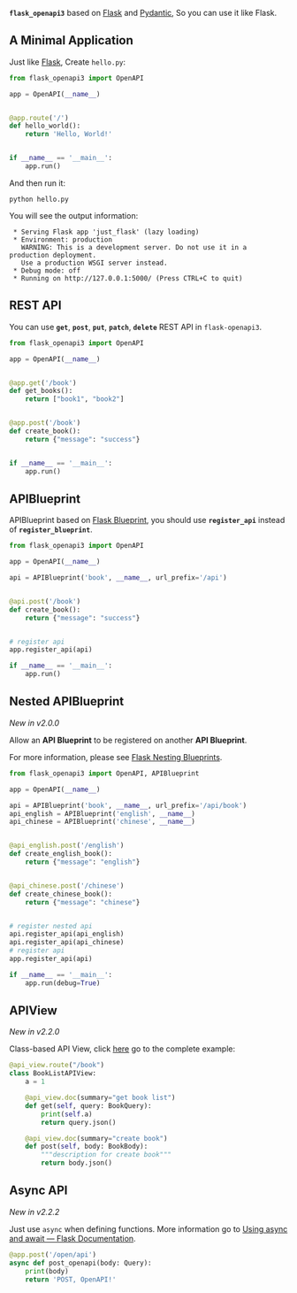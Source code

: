 **`flask_openapi3`** based on [Flask](https://github.com/pallets/flask/)
and [Pydantic](https://github.com/samuelcolvin/pydantic), So you can use it like Flask.

## A Minimal Application

Just like [Flask](https://flask.palletsprojects.com/en/latest/quickstart/#a-minimal-application), Create `hello.py`:

``` python
from flask_openapi3 import OpenAPI

app = OpenAPI(__name__)


@app.route('/')
def hello_world():
    return 'Hello, World!'


if __name__ == '__main__':
    app.run()
```

And then run it:

```shell
python hello.py
```

You will see the output information:

```
 * Serving Flask app 'just_flask' (lazy loading)
 * Environment: production
   WARNING: This is a development server. Do not use it in a production deployment.
   Use a production WSGI server instead.
 * Debug mode: off
 * Running on http://127.0.0.1:5000/ (Press CTRL+C to quit)

```

## REST API

You can use **`get`**, **`post`**, **`put`**, **`patch`**, **`delete`** REST API in `flask-openapi3`.

```python
from flask_openapi3 import OpenAPI

app = OpenAPI(__name__)


@app.get('/book')
def get_books():
    return ["book1", "book2"]


@app.post('/book')
def create_book():
    return {"message": "success"}


if __name__ == '__main__':
    app.run()
```

## APIBlueprint

APIBlueprint based on [Flask Blueprint](https://flask.palletsprojects.com/en/latest/tutorial/views/#create-a-blueprint),
you should use **`register_api`** instead of  **`register_blueprint`**.

```python hl_lines="14"
from flask_openapi3 import OpenAPI

app = OpenAPI(__name__)

api = APIBlueprint('book', __name__, url_prefix='/api')


@api.post('/book')
def create_book():
    return {"message": "success"}


# register api
app.register_api(api)

if __name__ == '__main__':
    app.run()
```

## Nested APIBlueprint

*New in v2.0.0*

Allow an **API Blueprint** to be registered on another **API Blueprint**.

For more information, please see [Flask Nesting Blueprints](https://flask.palletsprojects.com/en/latest/blueprints/#nesting-blueprints).

```python hl_lines="21 22"
from flask_openapi3 import OpenAPI, APIBlueprint

app = OpenAPI(__name__)

api = APIBlueprint('book', __name__, url_prefix='/api/book')
api_english = APIBlueprint('english', __name__)
api_chinese = APIBlueprint('chinese', __name__)


@api_english.post('/english')
def create_english_book():
    return {"message": "english"}


@api_chinese.post('/chinese')
def create_chinese_book():
    return {"message": "chinese"}


# register nested api
api.register_api(api_english)
api.register_api(api_chinese)
# register api
app.register_api(api)

if __name__ == '__main__':
    app.run(debug=True)
```

## APIView

*New in v2.2.0*

Class-based API View, click [here](https://github.com/luolingchun/flask-openapi3/blob/APIView/examples/api_view_demo.py) go to the complete example:

```python
@api_view.route("/book")
class BookListAPIView:
    a = 1

    @api_view.doc(summary="get book list")
    def get(self, query: BookQuery):
        print(self.a)
        return query.json()

    @api_view.doc(summary="create book")
    def post(self, body: BookBody):
        """description for create book"""
        return body.json()
```


## Async API

*New in v2.2.2*

Just use `async` when defining functions. More information go to [Using async and await — Flask Documentation](https://flask.palletsprojects.com/en/latest/async-await/).

```python hl_lines="2"
@app.post('/open/api')
async def post_openapi(body: Query):
    print(body)
    return 'POST, OpenAPI!'
```